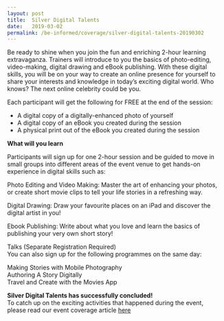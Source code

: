 ```yaml
---
layout: post
title:  Silver Digital Talents
date:   2019-03-02
permalink: /be-informed/coverage/silver-digital-talents-20190302
---
```


Be ready to shine when you join the fun and enriching 2-hour learning extravaganza. Trainers will introduce to you the basics of photo-editing, video-making, digital drawing and eBook publishing. With these digital skills, you will be on your way to create an online presence for yourself to share your interests and knowledge in today’s exciting digital world. Who knows? The next online celebrity could be you.<br>
 
Each participant will get the following for FREE at the end of the session:<br>

* A digital copy of a digitally-enhanced photo of yourself<br>
* A digital copy of an eBook you created during the session<br>
* A physical print out of the eBook you created during the session<br>
 
**What will you learn**<br>
 
Participants will sign up for one 2-hour session and be guided to move in small groups into different areas of the event venue to get hands-on experience in digital skills such as:<br>
 
Photo Editing and Video Making: Master the art of enhancing your photos, or create short movie clips to tell your life stories in a refreshing way.<br>

Digital Drawing: Draw your favourite places on an iPad and discover the digital artist in you!<br>

Ebook Publishing: Write about what you love and learn the basics of publishing your very own short story!<br>
 
Talks (Separate Registration Required)<br>
You can also sign up for the following programmes on the same day:<br>

Making Stories with Mobile Photography<br>
Authoring A Story Digitally<br>
Travel and Create with the Movies App<br>
 

**Silver Digital Talents has successfully concluded!**<br>
To catch up on the exciting activities that happened during the event, please read our event coverage article [here](/share-your-life-experiences-with-everyone–digitally/)
